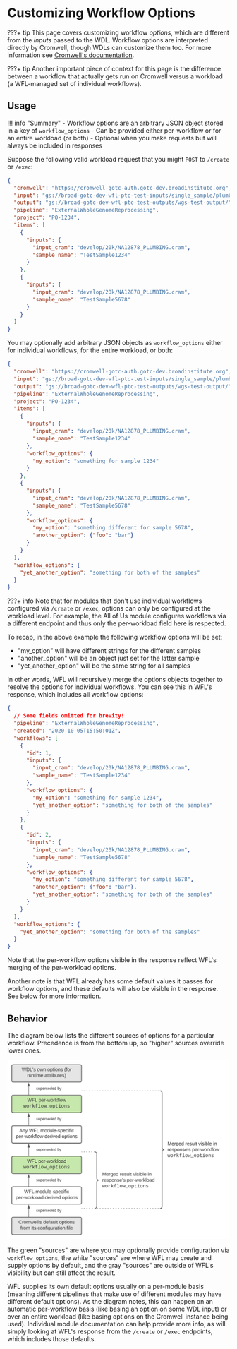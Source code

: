 # Customizing Workflow Options

???+ tip
    This page covers customizing workflow _options_, which are different from the 
    _inputs_ passed to the WDL. Workflow options are interpreted directly by Cromwell,
    though WDLs can customize them too. For more information see 
    [Cromwell's documentation](https://cromwell.readthedocs.io/en/stable/wf_options/Overview/).
    
???+ tip
    Another important piece of context for this page is the difference between a workflow
    that actually gets run on Cromwell versus a workload (a WFL-managed set of individual
    workflows).
    
## Usage

!!! info "Summary"
    - Workflow options are an arbitrary JSON object stored in a key of `workflow_options`
    - Can be provided either per-workflow or for an entire workload (or both)
    - Optional when you make requests but will always be included in responses

Suppose the following valid workload request that you might `POST` to `/create` or `/exec`:
```json
{
  "cromwell": "https://cromwell-gotc-auth.gotc-dev.broadinstitute.org",
  "input": "gs://broad-gotc-dev-wfl-ptc-test-inputs/single_sample/plumbing/truth",
  "output": "gs://broad-gotc-dev-wfl-ptc-test-outputs/wgs-test-output/",
  "pipeline": "ExternalWholeGenomeReprocessing",
  "project": "PO-1234",
  "items": [
    {
      "inputs": {
        "input_cram": "develop/20k/NA12878_PLUMBING.cram",
        "sample_name": "TestSample1234"
      }
    },
    {
      "inputs": {
        "input_cram": "develop/20k/NA12878_PLUMBING.cram",
        "sample_name": "TestSample5678"
      }
    }
  ]
}
```
You may optionally add arbitrary JSON objects as `workflow_options` either for individual
workflows, for the entire workload, or both:
```json
{
  "cromwell": "https://cromwell-gotc-auth.gotc-dev.broadinstitute.org",
  "input": "gs://broad-gotc-dev-wfl-ptc-test-inputs/single_sample/plumbing/truth",
  "output": "gs://broad-gotc-dev-wfl-ptc-test-outputs/wgs-test-output/",
  "pipeline": "ExternalWholeGenomeReprocessing",
  "project": "PO-1234",
  "items": [
    {
      "inputs": {
        "input_cram": "develop/20k/NA12878_PLUMBING.cram",
        "sample_name": "TestSample1234"
      },
      "workflow_options": {
        "my_option": "something for sample 1234"      
      }
    },
    {
      "inputs": {
        "input_cram": "develop/20k/NA12878_PLUMBING.cram",
        "sample_name": "TestSample5678"
      },
      "workflow_options": {
        "my_option": "something different for sample 5678",
        "another_option": {"foo": "bar"}      
      }
    }
  ],
  "workflow_options": {
    "yet_another_option": "something for both of the samples"  
  }
}
```
???+ info
    Note that for modules that don't use individual workflows
    configured via `/create` or `/exec`, options can only be
    configured at the workload level. For example, the All of
    Us module configures workflows via a different endpoint
    and thus only the per-workload field here is respected.

To recap, in the above example the following workflow options will be set:
- "my_option" will have different strings for the different samples
- "another_option" will be an object just set for the latter sample
- "yet_another_option" will be the same string for all samples

In other words, WFL will recursively merge the options objects together to
resolve the options for individual workflows. You can see this in WFL's
response, which includes all workflow options:
```json
{
  // Some fields omitted for brevity!
  "pipeline": "ExternalWholeGenomeReprocessing",
  "created": "2020-10-05T15:50:01Z",
  "workflows": [
    {
      "id": 1,
      "inputs": {
        "input_cram": "develop/20k/NA12878_PLUMBING.cram",
        "sample_name": "TestSample1234"
      },
      "workflow_options": {
        "my_option": "something for sample 1234",
        "yet_another_option": "something for both of the samples"     
      }
    },
    {
      "id": 2,
      "inputs": {
        "input_cram": "develop/20k/NA12878_PLUMBING.cram",
        "sample_name": "TestSample5678"
      },
      "workflow_options": {
        "my_option": "something different for sample 5678",
        "another_option": {"foo": "bar"},
        "yet_another_option": "something for both of the samples"     
      }
    }
  ],
  "workflow_options": {
    "yet_another_option": "something for both of the samples"  
  }
}
```

Note that the per-workflow options visible in the response reflect WFL's
merging of the per-workload options.

Another note is that WFL already has some default values it passes for
workflow options, and these defaults will also be visible in the response.
See below for more information.

## Behavior
The diagram below lists the different sources of options for a particular
workflow. Precedence is from the bottom up, so "higher" sources override
lower ones.

![](./assets/option-precedence.svg)

The green "sources" are where you may optionally provide configuration
via `workflow_options`, the white "sources" are where WFL may create and
supply options by default, and the gray "sources" are outside of WFL's
visibility but can still affect the result.

WFL supplies its own default options usually on a per-module basis
(meaning different pipelines that make use of different modules may
have different default options). As the diagram notes, this can
happen on an automatic per-workflow basis (like basing an option on
some WDL input) or over an entire workload (like basing options
on the Cromwell instance being used). Individual module documentation
can help provide more info, as will simply looking at WFL's response
from the `/create` or `/exec` endpoints, which includes those defaults.
    